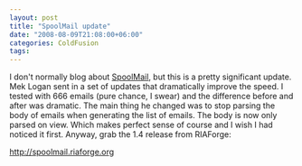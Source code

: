 ```yaml
---
layout: post
title: "SpoolMail update"
date: "2008-08-09T21:08:00+06:00"
categories: ColdFusion 
tags: 
---
```


I don't normally blog about <a href="http://spoolmail.riaforge.org">SpoolMail</a>, but this is a pretty significant update. Mek Logan sent in a set of updates that dramatically improve the speed. I tested with 666 emails (pure chance, I swear) and the difference before and after was dramatic. The main thing he changed was to stop parsing the body of emails when generating the list of emails. The body is now only parsed on view. Which makes perfect sense of course and I wish I had noticed it first. Anyway, grab the 1.4 release from RIAForge:

<a href="http://spoolmail.riaforge.org">http://spoolmail.riaforge.org</a>